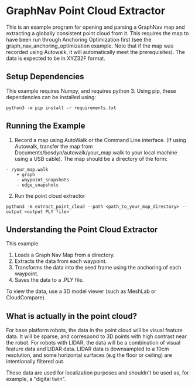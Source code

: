 <!--
Copyright (c) 2021 Boston Dynamics, Inc.  All rights reserved.

Downloading, reproducing, distributing or otherwise using the SDK Software
is subject to the terms and conditions of the Boston Dynamics Software
Development Kit License (20191101-BDSDK-SL).
-->

# GraphNav Point Cloud Extractor

This is an example program for opening and parsing a GraphNav map and extracting a globally consistent point cloud from it. This requires the map to have been run through Anchoring Optimization first (see the graph_nav_anchoring_optimization example. Note that if the map was recorded using Autowalk, it will automatically meet the prerequisites). The data is expected to be in XYZ32F format.

## Setup Dependencies

This example requires  Numpy, and requires python 3. Using pip, these dependencies can be installed using:

```
python3 -m pip install -r requirements.txt
```

## Running the Example
1. Record a map using AutoWalk or the Command Line interface. (If using Autowalk, transfer the map from Documents/bosdyn/autowalk/your_map.walk to your local machine using a USB cable). The map should be a directory of the form:

````
- /your_map.walk
    + graph
    - waypoint_snapshots
    - edge_snapshots
````

2. Run the point cloud extractor
```
python3 -m extract_point_cloud --path <path_to_your_map_directory> --output <output PLY file>
```

## Understanding the Point Cloud Extractor

This example

1. Loads a Graph Nav Map from a directory.
2. Extracts the data from each waypoint.
3. Transforms the data into the seed frame using the anchoring of each waypoint.
4. Saves the data to a .PLY file.


To view the data, use a 3D model viewer (such as MeshLab or CloudCompare).

## What is actually in the point cloud?

For base platform robots, the data in the point cloud will be visual feature data. It will be sparse, and correspond to 3D points with high contrast near the robot. For robots with LIDAR, the data will be a combination of visual feature data and LIDAR data. LIDAR data is downsampled to a 10cm resolution, and some horizontal surfaces (e.g the floor or ceiling) are intentionally filtered out.

These data are used for localization purposes and shouldn't be used as, for example, a "digital twin".
